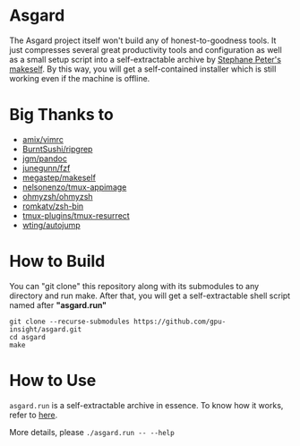 # Asgard

The Asgard project itself won't build any of honest-to-goodness tools. It just compresses several great productivity tools and configuration as well as a small setup script into a self-extractable archive by [Stephane Peter's makeself](https://github.com/megastep/makeself). By this way, you will get a self-contained installer which is still working even if the machine is offline.

# Big Thanks to

- [amix/vimrc](https://github.com/amix/vimrc)
- [BurntSushi/ripgrep](https://github.com/BurntSushi/ripgrep)
- [jgm/pandoc](https://github.com/jgm/pandoc)
- [junegunn/fzf](https://github.com/junegunn/fzf)
- [megastep/makeself](https://github.com/megastep/makeself)
- [nelsonenzo/tmux-appimage](https://github.com/nelsonenzo/tmux-appimage)
- [ohmyzsh/ohmyzsh](https://github.com/ohmyzsh/ohmyzsh)
- [romkatv/zsh-bin](https://github.com/romkatv/zsh-bin)
- [tmux-plugins/tmux-resurrect](https://github.com/tmux-plugins/tmux-resurrect)
- [wting/autojump](https://github.com/wting/autojump)

# How to Build

You can "git clone" this repository along with its submodules to any directory and run make. After that, you will get a self-extractable shell script named after **"asgard.run"**

```
git clone --recurse-submodules https://github.com/gpu-insight/asgard.git
cd asgard
make
```

# How to Use

`asgard.run` is a self-extractable archive in essence. To know how it works, refer to [here](https://github.com/megastep/makeself).

More details, please `./asgard.run -- --help`
